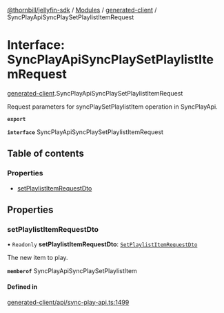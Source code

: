 [@thornbill/jellyfin-sdk](../README.md) / [Modules](../modules.md) / [generated-client](../modules/generated_client.md) / SyncPlayApiSyncPlaySetPlaylistItemRequest

# Interface: SyncPlayApiSyncPlaySetPlaylistItemRequest

[generated-client](../modules/generated_client.md).SyncPlayApiSyncPlaySetPlaylistItemRequest

Request parameters for syncPlaySetPlaylistItem operation in SyncPlayApi.

**`export`**

**`interface`** SyncPlayApiSyncPlaySetPlaylistItemRequest

## Table of contents

### Properties

- [setPlaylistItemRequestDto](generated_client.SyncPlayApiSyncPlaySetPlaylistItemRequest.md#setplaylistitemrequestdto)

## Properties

### setPlaylistItemRequestDto

• `Readonly` **setPlaylistItemRequestDto**: [`SetPlaylistItemRequestDto`](generated_client.SetPlaylistItemRequestDto.md)

The new item to play.

**`memberof`** SyncPlayApiSyncPlaySetPlaylistItem

#### Defined in

[generated-client/api/sync-play-api.ts:1499](https://github.com/thornbill/jellyfin-sdk-typescript/blob/03092f3/src/generated-client/api/sync-play-api.ts#L1499)

